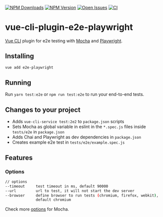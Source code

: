 [![NPM Downloads](https://img.shields.io/npm/dt/vue-cli-plugin-e2e-playwright?logo=npm&style=flat-square)](https://www.npmjs.com/package/vue-cli-plugin-e2e-playwright)
[![NPM Version](https://img.shields.io/npm/v/vue-cli-plugin-e2e-playwright?logo=npm&style=flat-square)](https://www.npmjs.com/package/vue-cli-plugin-e2e-playwright)
[![Open Issues](https://img.shields.io/github/issues/marcol/vue-cli-plugin-e2e-playwright?logo=github&style=flat-square)](https://github.com/marcol/vue-cli-plugin-e2e-playwright/issues)
[![CI](https://img.shields.io/github/workflow/status/marcol/vue-cli-plugin-e2e-playwright/test.yml?branch=main&label=CI&logo=github&style=flat-square)](https://github.com/marcol/vue-cli-plugin-e2e-playwright)

# vue-cli-plugin-e2e-playwright
[Vue CLI](https://cli.vuejs.org/) plugin for e2e testing with [Mocha](https://mochajs.org/) and [Playwright](https://playwright.dev/).

## Installing
```bash
vue add e2e-playwright
```

## Running
Run `yarn test:e2e` or `npm run test:e2e` to run your end-to-end tests.

## Changes to your project
- Adds `vue-cli-service test:2e2` to `package.json` scripts
- Sets Mocha as global variable in eslint in the `*.spec.js` files inside `tests/e2e` in `package.json`
- Adds Chai and Playwright as dev dependencies in `package.json`
- Creates example e2e test in `tests/e2e/example.spec.js`

##  Features
### Options
```bash
// options
--timeout     test timeout in ms, default 90000
--url         url to test, it will not start the dev server
--browser     define browser to run tests (chromium, firefox, webkit),
              default chromium
```
Check more [options](https://mochajs.org/#command-line-usage) for Mocha.
